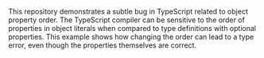 This repository demonstrates a subtle bug in TypeScript related to object property order.  The TypeScript compiler can be sensitive to the order of properties in object literals when compared to type definitions with optional properties.  This example shows how changing the order can lead to a type error, even though the properties themselves are correct.